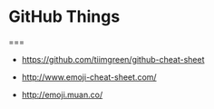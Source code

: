 # GitHub Things
===


* https://github.com/tiimgreen/github-cheat-sheet


* http://www.emoji-cheat-sheet.com/
* http://emoji.muan.co/
